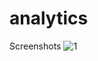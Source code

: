 # analytics

Screenshots 
![1](https://github.com/user-attachments/assets/b7c9615e-213d-4a01-99cf-82a25a72c036)
